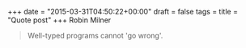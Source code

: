 +++
date = "2015-03-31T04:50:22+00:00"
draft = false
tags = 
title = "Quote post"
+++
Robin Milner

> Well-typed programs cannot 'go wrong'.